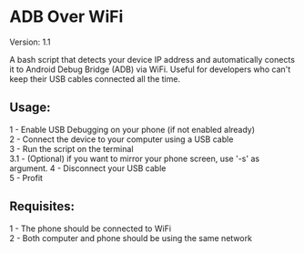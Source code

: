 # ADB Over WiFi
Version: 1.1

A bash script that detects your device IP address and automatically conects it to Android Debug Bridge (ADB) via WiFi. Useful for developers who can't keep their USB cables connected all the time.

## Usage:

1 - Enable USB Debugging on your phone (if not enabled already)  
2 - Connect the device to your computer using a USB cable  
3 - Run the script on the terminal  
  3.1 - (Optional) if you want to mirror your phone screen, use '-s' as argument.
4 - Disconnect your USB cable  
5 - Profit  

## Requisites:

1 - The phone should be connected to WiFi  
2 - Both computer and phone should be using the same network  
